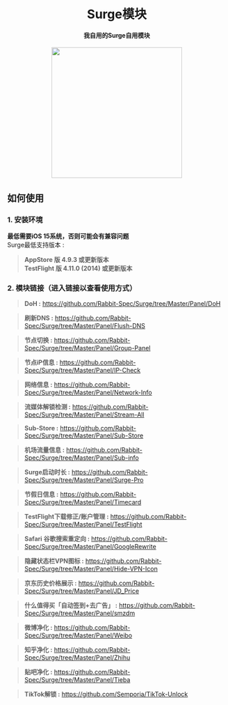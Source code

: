 <h1 align="center">Surge模块</h1>

<h4 align="center">我自用的Surge自用模块 </h4>

<p align="center">
<img src="https://raw.githubusercontent.com/Rabbit-Spec/Surge/Master/Conf/img/6.PNG" width="300"></img>
</p>

## 如何使用
### 1. 安装环境
**最低需要iOS 15系统，否则可能会有兼容问题**<br>
Surge最低支持版本 :<br>
>**AppStore 版 4.9.3 或更新版本**<br>
>**TestFlight 版 4.11.0 (2014) 或更新版本**
### 2. 模块链接（进入链接以查看使用方式）
> **DoH :** https://github.com/Rabbit-Spec/Surge/tree/Master/Panel/DoH<br>

> **刷新DNS :** https://github.com/Rabbit-Spec/Surge/tree/Master/Panel/Flush-DNS<br>

> **节点切换 :** https://github.com/Rabbit-Spec/Surge/tree/Master/Panel/Group-Panel<br>

> **节点iP信息 :** https://github.com/Rabbit-Spec/Surge/tree/Master/Panel/IP-Check<br>

> **网络信息 :** https://github.com/Rabbit-Spec/Surge/tree/Master/Panel/Network-Info<br>

> **流媒体解锁检测 :** https://github.com/Rabbit-Spec/Surge/tree/Master/Panel/Stream-All<br>

> **Sub-Store :** https://github.com/Rabbit-Spec/Surge/tree/Master/Panel/Sub-Store<br>

> **机场流量信息 :** https://github.com/Rabbit-Spec/Surge/tree/Master/Panel/Sub-info<br>

> **Surge启动时长 :** https://github.com/Rabbit-Spec/Surge/tree/Master/Panel/Surge-Pro<br>

> **节假日信息 :** https://github.com/Rabbit-Spec/Surge/tree/Master/Panel/Timecard<br>

> **TestFlight下载修正/账户管理 :** https://github.com/Rabbit-Spec/Surge/tree/Master/Panel/TestFlight<br>

> **Safari 谷歌搜索重定向 :** https://github.com/Rabbit-Spec/Surge/tree/Master/Panel/GoogleRewrite<br>

> **隐藏状态栏VPN图标 :** https://github.com/Rabbit-Spec/Surge/tree/Master/Panel/Hide-VPN-Icon<br>

> **京东历史价格展示 :** https://github.com/Rabbit-Spec/Surge/tree/Master/Panel/JD_Price<br>

> **什么值得买「自动签到+去广告」 :** https://github.com/Rabbit-Spec/Surge/tree/Master/Panel/smzdm<br>

> **微博净化 :** https://github.com/Rabbit-Spec/Surge/tree/Master/Panel/Weibo<br>

> **知乎净化 :** https://github.com/Rabbit-Spec/Surge/tree/Master/Panel/Zhihu<br>

> **贴吧净化 :** https://github.com/Rabbit-Spec/Surge/tree/Master/Panel/Tieba<br>

> **TikTok解锁 :** https://github.com/Semporia/TikTok-Unlock<br>
